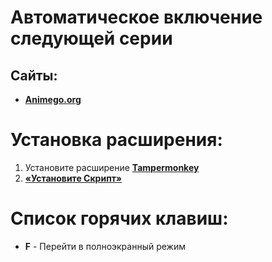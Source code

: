 # Aвтоматическое включение следующей серии

## Сайты:
  - **[Animego.org](https://animego.org)**

# Установка расширения:

1. Установите расширение **[Tampermonkey](https://www.tampermonkey.net/)**
2. **[«Установите Скрипт»](https://raw.githubusercontent.com/MAKS11060/animego-auto-play/main/auto-play.user.js)**

# Список горячих клавиш:
  - **F** - Перейти в полноэкранный режим
